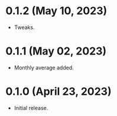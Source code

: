 # 0.1.2 (May 10, 2023)

* Tweaks.

# 0.1.1 (May 02, 2023)

* Monthly average added.

# 0.1.0 (April 23, 2023)

* Initial release.
